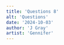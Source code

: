 ```yaml
---
title: 'Questions 8'
alt: 'Questions'
date: '2024-10-03'
author: 'J Gray'
artist: 'Gennifer'
---
```

